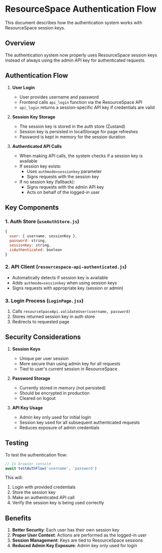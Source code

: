 # ResourceSpace Authentication Flow

This document describes how the authentication system works with ResourceSpace session keys.

## Overview

The authentication system now properly uses ResourceSpace session keys instead of always using the admin API key for authenticated requests.

## Authentication Flow

1. **User Login**
   - User provides username and password
   - Frontend calls `api_login` function via the ResourceSpace API
   - `api_login` returns a session-specific API key if credentials are valid

2. **Session Key Storage**
   - The session key is stored in the auth store (Zustand)
   - Session key is persisted in localStorage for page refreshes
   - Password is kept in memory for the session duration

3. **Authenticated API Calls**
   - When making API calls, the system checks if a session key is available
   - If session key exists:
     - Uses `authmode=sessionkey` parameter
     - Signs requests with the session key
   - If no session key (fallback):
     - Signs requests with the admin API key
     - Acts on behalf of the logged-in user

## Key Components

### 1. Auth Store (`useAuthStore.js`)
```javascript
{
  user: { username, sessionKey },
  password: string,
  sessionKey: string,
  isAuthenticated: boolean
}
```

### 2. API Client (`resourcespace-api-authenticated.js`)
- Automatically detects if session key is available
- Adds `authmode=sessionkey` when using session keys
- Signs requests with appropriate key (session or admin)

### 3. Login Process (`LoginPage.jsx`)
1. Calls `resourceSpaceApi.validateUser(username, password)`
2. Stores returned session key in auth store
3. Redirects to requested page

## Security Considerations

1. **Session Keys**
   - Unique per user session
   - More secure than using admin key for all requests
   - Tied to user's current session in ResourceSpace

2. **Password Storage**
   - Currently stored in memory (not persisted)
   - Should be encrypted in production
   - Cleared on logout

3. **API Key Usage**
   - Admin key only used for initial login
   - Session key used for all subsequent authenticated requests
   - Reduces exposure of admin credentials

## Testing

To test the authentication flow:

```javascript
// In browser console
await testAuthFlow('username', 'password')
```

This will:
1. Login with provided credentials
2. Store the session key
3. Make an authenticated API call
4. Verify the session key is being used correctly

## Benefits

1. **Better Security**: Each user has their own session key
2. **Proper User Context**: Actions are performed as the logged-in user
3. **Session Management**: Keys are tied to ResourceSpace sessions
4. **Reduced Admin Key Exposure**: Admin key only used for login